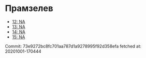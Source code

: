 # Прамзелев
- [12: NA](12.md)
- [13: NA](13.md)
- [14: NA](14.md)
- [15: NA](15.md)

Commit: 73e9272bc8fc701aa787d1a9278995f92d358efa
 fetched at: 20201001-170444
